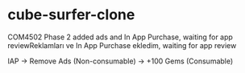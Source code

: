 # cube-surfer-clone
COM4502 Phase 2
added ads and In App Purchase, waiting for app reviewReklamları ve In App Purchase ekledim, waiting for app review

IAP
-> Remove Ads (Non-consumable)
-> +100 Gems (Consumable)
